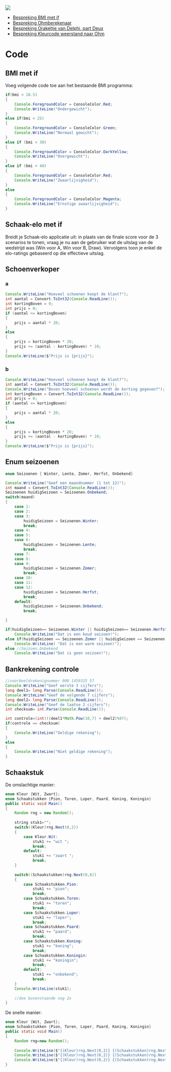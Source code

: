 
![](../assets/infoclip.png)

* [Bespreking BMI met if](https://ap.cloud.panopto.eu/Panopto/Pages/Viewer.aspx?id=8d5602e2-ef82-486c-ba60-a981009b3a61)
* [Bespreking Ohmberekenaar](https://ap.cloud.panopto.eu/Panopto/Pages/Viewer.aspx?id=3d9dcd19-a130-4287-8ef2-a981009dc942)
* [Bespreking Orakeltje van Delphi, part Deux](https://ap.cloud.panopto.eu/Panopto/Pages/Viewer.aspx?id=d0ff5c46-9839-483f-97dd-a98100a28b9d)
* [Bespreking Kleurcode weerstand naar Ohm](https://ap.cloud.panopto.eu/Panopto/Pages/Viewer.aspx?id=a272f856-78cd-44a6-afbd-a981009f7253)


# Code

## BMI met if

Voeg volgende code toe aan het bestaande BMI programma:
```java
if(bmi < 18.5)
{
    Console.ForegroundColor = ConsoleColor.Red;
    Console.WriteLine("Ondergewicht");
}
else if(bmi < 25)
{
    Console.ForegroundColor = ConsoleColor.Green;
    Console.WriteLine("Normaal gewicht");
}
else if (bmi < 30)
{
    Console.ForegroundColor = ConsoleColor.DarkYellow;
    Console.WriteLine("Overgewicht");
}
else if (bmi < 40)
{
    Console.ForegroundColor = ConsoleColor.Red;
    Console.WriteLine("Zwaarlijvigheid");
}
else
{
    Console.ForegroundColor = ConsoleColor.Magenta;
    Console.WriteLine("Ernstige zwaarlijvigheid");
}
```


## Schaak-elo met if

Breidt je Schaak-elo applicatie uit: in plaats van de finale score voor de 3 scenarios te tonen, vraag je nu aan de gebruiker wat de uitslag van de wedstrijd was (Win voor A, Win voor B, Draw). Vervolgens toon je enkel de elo-ratings gebaseerd op die effectieve uitslag.


## Schoenverkoper

### a

```java
Console.WriteLine("Hoeveel schoenen koopt de klant?");
int aantal = Convert.ToInt32(Console.ReadLine());
int kortingBoven = 9;
int prijs = 0;
if (aantal <= kortingBoven)
{
    prijs = aantal * 20;
}
else
{
    prijs = kortingBoven * 20;
    prijs += (aantal - kortingBoven) * 10;
}
Console.WriteLine($"Prijs is {prijs}");
```

### b
```java
Console.WriteLine("Hoeveel schoenen koopt de klant?");
int aantal = Convert.ToInt32(Console.ReadLine());
Console.WriteLine("Boven hoeveel schoenen wordt de korting gegeven?");
int kortingBoven = Convert.ToInt32(Console.ReadLine());
int prijs = 0;
if (aantal <= kortingBoven)
{
    prijs = aantal * 20;
}
else
{
    prijs = kortingBoven * 20;
    prijs += (aantal - kortingBoven) * 10;
}
Console.WriteLine($"Prijs is {prijs}");
```
## Enum seizoenen

```java
enum Seizoenen { Winter, Lente, Zomer, Herfst, Onbekend}     
```

```java
Console.WriteLine("Geef een maandnummer (1 tot 12)");
int maand = Convert.ToInt32(Console.ReadLine());
Seizoenen huidigSeizoen = Seizoenen.Onbekend;
switch(maand)
{
    case 1:
    case 2:
    case 3:
        huidigSeizoen = Seizoenen.Winter;
        break;
    case 4:
    case 5:
    case 6:
        huidigSeizoen = Seizoenen.Lente;
        break;
    case 7:
    case 8:
    case 9:
        huidigSeizoen = Seizoenen.Zomer;
        break;
    case 10:
    case 11:
    case 12:
        huidigSeizoen = Seizoenen.Herfst;
        break;
    default:
        huidigSeizoen = Seizoenen.Onbekend;
        break;

}

if(huidigSeizoen== Seizoenen.Winter || huidigSeizoen== Seizoenen.Herfst)
    Console.WriteLine("Dat is een koud seizoen!");
else if(huidigSeizoen == Seizoenen.Zomer || huidigSeizoen == Seizoenen.Lente)
    Console.WriteLine( "Dat is een warm seizoen!");
else //Seizoen.Onbekend
    Console.WriteLine("Dat is geen seizoen!");

```

## Bankrekening controle

```java
//voorbeeldrekenignummer 000 1459325 57
Console.WriteLine("Geef eerste 3 cijfers");
long deel1= long.Parse(Console.ReadLine());
Console.WriteLine("Geef de volgende 7 cijfers");
long deel2= long.Parse(Console.ReadLine());
Console.WriteLine("Geef de laatse 2 cijfers");
int checksum= int.Parse(Console.ReadLine());

int controle=(int)((deel1*Math.Pow(10,7) + deel2)%97);
if(controle == checksum)
{
    Console.WriteLine("Geldige rekening");
}
else
{
    Console.WriteLine("Niet geldige rekening");
}
```


## Schaakstuk


De omslachtige manier:
```java
enum Kleur {Wit, Zwart};
enum Schaakstukken {Pion, Toren, Loper, Paard, Koning, Koningin}
public static void Main()
{
    Random rng = new Random();
    
    string stuk1="";
    switch((Kleur)rng.Next(0,2))
    {	
        case Kleur.Wit:
            stuk1 += "wit ";
            break;
        default:
            stuk1 += "zwart ";
            break;
    }
    
    switch((Schaakstukken)rng.Next(0,6))
    {	
        case Schaakstukken.Pion:
            stuk1 += "pion";
            break;
        case Schaakstukken.Toren:
            stuk1 += "toren";
            break;
        case Schaakstukken.Loper:
            stuk1 += "loper";
            break;
        case Schaakstukken.Paard:
            stuk1 += "paard";
            break;
        case Schaakstukken.Koning:
            stuk1 += "koning";
            break;
        case Schaakstukken.Koningin:
            stuk1 += "koningin";
            break;
        default:
            stuk1 += "onbekend";
            break;
    }
    Console.WriteLine(stuk1);
    
    //doe bovenstaande nog 2x
}

```

De snelle manier:

```java
enum Kleur {Wit, Zwart};
enum Schaakstukken {Pion, Toren, Loper, Paard, Koning, Koningin}
public static void Main()
{
    Random rng=new Random();
    
    Console.WriteLine($"{(Kleur)rng.Next(0,2)} {(Schaakstukken)rng.Next(0,6)}");
    Console.WriteLine($"{(Kleur)rng.Next(0,2)} {(Schaakstukken)rng.Next(0,6)}");
    Console.WriteLine($"{(Kleur)rng.Next(0,2)} {(Schaakstukken)rng.Next(0,6)}");
}
```